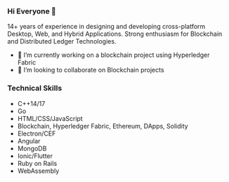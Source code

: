 ### Hi Everyone 👋

14+ years of experience in designing and developing cross-platform Desktop, Web, and
Hybrid Applications.
Strong enthusiasm for Blockchain and Distributed Ledger Technologies.


* 🔭 I’m currently working on a blockchain project using Hyperledger Fabric
* 👯 I’m looking to collaborate on Blockchain projects

### Technical Skills
- C++14/17
- Go
- HTML/CSS/JavaScript
- Blockchain, Hyperledger Fabric, Ethereum, DApps, Solidity
- Electron/CEF
- Angular
- MongoDB
- Ionic/Flutter
- Ruby on Rails
- WebAssembly


<!--
**Anil8753/Anil8753** is a ✨ _special_ ✨ repository because its `README.md` (this file) appears on your GitHub profile.

Here are some ideas to get you started:

- 🔭 I’m currently working on ...
- 🌱 I’m currently learning ...
- 👯 I’m looking to collaborate on ...
- 🤔 I’m looking for help with ...
- 💬 Ask me about ...
- 📫 How to reach me: ...
- 😄 Pronouns: ...
- ⚡ Fun fact: ...
-->
